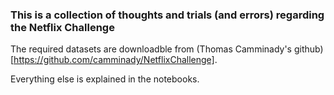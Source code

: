 ### This is a collection of thoughts and trials (and errors) regarding the Netflix Challenge ###

The required datasets are downloadble from (Thomas Camminady's github)[https://github.com/camminady/NetflixChallenge]. 

Everything else is explained in the notebooks. 
